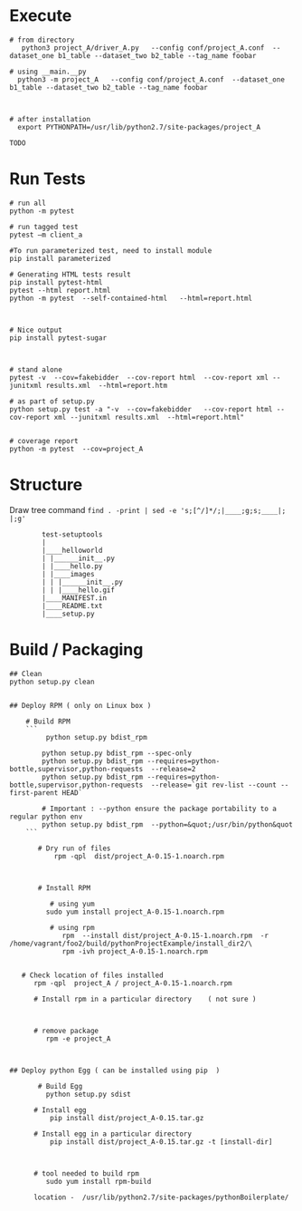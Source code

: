 

# Execute  
 
    # from directory 
       python3 project_A/driver_A.py   --config conf/project_A.conf  --dataset_one b1_table --dataset_two b2_table --tag_name foobar
  
    # using __main.__py
      python3 -m project_A   --config conf/project_A.conf  --dataset_one b1_table --dataset_two b2_table --tag_name foobar



    # after installation 
      export PYTHONPATH=/usr/lib/python2.7/site-packages/project_A

    TODO 




# Run Tests 
    # run all 
    python -m pytest

    # run tagged test 
    pytest –m client_a

    #To run parameterized test, need to install module 
    pip install parameterized

    # Generating HTML tests result
    pip install pytest-html
    pytest --html report.html
    python -m pytest  --self-contained-html   --html=report.html



    # Nice output 
    pip install pytest-sugar
     


    # stand alone 
    pytest -v  --cov=fakebidder  --cov-report html  --cov-report xml --junitxml results.xml  --html=report.htm 

    # as part of setup.py 
    python setup.py test -a "-v  --cov=fakebidder   --cov-report html --cov-report xml --junitxml results.xml  --html=report.html"


    # coverage report 
    python -m pytest  --cov=project_A






   

# Structure 

   Draw tree command 
   ```find . -print | sed -e 's;[^/]*/;|____;g;s;____|; |;g' ```

            test-setuptools
            |
            |____helloworld
            | |______init__.py
            | |____hello.py
            | |____images
            | | |______init__.py
            | | |____hello.gif
            |____MANIFEST.in
            |____README.txt
            |____setup.py


# Build / Packaging 


    ## Clean 
    python setup.py clean


    ## Deploy RPM ( only on Linux box ) 
	
	    # Build RPM 
	    ```
	         python setup.py bdist_rpm 
	
	        python setup.py bdist_rpm --spec-only  
	        python setup.py bdist_rpm --requires=python-bottle,supervisor,python-requests  --release=2
	        python setup.py bdist_rpm --requires=python-bottle,supervisor,python-requests  --release=`git rev-list --count --first-parent HEAD`
	
	        # Important : --python ensure the package portability to a regular python env
	        python setup.py bdist_rpm  --python=&quot;/usr/bin/python&quot
	    ```

           # Dry run of files 
               rpm -qpl  dist/project_A-0.15-1.noarch.rpm

	
	
           # Install RPM

              # using yum 
	         sudo yum install project_A-0.15-1.noarch.rpm
	
              # using rpm 
                 rpm  --install dist/project_A-0.15-1.noarch.rpm  -r /home/vagrant/foo2/build/pythonProjectExample/install_dir2/\
                 rpm -ivh project_A-0.15-1.noarch.rpm


	   # Check location of files installed 
	      rpm -qpl  project_A / project_A-0.15-1.noarch.rpm
	
          # Install rpm in a particular directory    ( not sure ) 
            


          # remove package 
             rpm -e project_A



    ## Deploy python Egg ( can be installed using pip  ) 
	
           # Build Egg 
             python setup.py sdist
        
          # Install egg 
              pip install dist/project_A-0.15.tar.gz

          # Install egg in a particular directory  
              pip install dist/project_A-0.15.tar.gz -t [install-dir]


        
          # tool needed to build rpm 
             sudo yum install rpm-build
        
          location -  /usr/lib/python2.7/site-packages/pythonBoilerplate/



